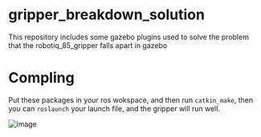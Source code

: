 # gripper_breakdown_solution
This repository includes some gazebo plugins used to solve the problem that the robotiq_85_gripper falls apart in gazebo

# Compling
 Put these packages in your ros wokspace, and then run `catkin_make`, then you can `roslaunch` your launch file, and the gripper will run well.
 
 ![image](https://user-images.githubusercontent.com/81615554/165543671-3251dac3-3ed9-44e6-9642-e5379bdb82de.png)
